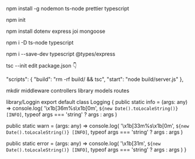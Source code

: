 npm install -g nodemon ts-node prettier typescript

npm init

npm install dotenv express joi mongoose

npm i -D ts-node typescript

npm i --save-dev typescript @types/express

tsc --init
edit package.json 👇

 "scripts": {
    "build": "rm -rf build/ && tsc",
    "start": "node build/server.js"
  },




mkdir middleware controllers library models routes





library/Loggin
export default class Logging { public static info = (args: any) => console.log( '\x1b[36m%s\x1b[0m', `${new Date().toLocaleString()} [INFO]`, typeof args === 'string' ? args : args )

public static warn = (args: any) => console.log( '\x1b[33m%s\x1b[0m', `${new Date().toLocaleString()} [INFO]`, typeof args === 'string' ? args : args )

public static error = (args: any) => console.log( '\x1b[31m', `${new Date().toLocaleString()} [INFO]`, typeof args === 'string' ? args : args ) }
